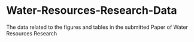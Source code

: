 # Water-Resources-Research-Data
The data related to the figures and tables in the submitted Paper of Water Resources Research
